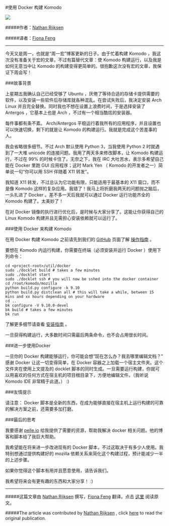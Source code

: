 #使用 Docker 构建 Komodo

![](http://docker.u.qiniudn.com/komodo-x11-ssh.png)


#####作者：[Nathan Rijksen](https://twitter.com/NathanRijksen)

#####译者：[Fiona Feng](https://twitter.com/usuede)

***



今天又是周一，也就是“周一宏”博客更新的日子。由于忙着构建 Komodo ，我这次没有准备关于宏的文章，不过有篇替代文章：使 Komodo 构建运行，以及我是如何无意当中让 Komodo 的构建变得更简单的。很抱歉这次没有宏的文章，我保证下周会写！


###故事背景

上星期五我确认自己已经受够了 Ubuntu ，厌倦了等待合适的存储卡提供需要的软件，以及安装一些软件后存储库就各种混乱。在尝试失败后，我决定安装 Arch Linux 并且完全替换。同时我也不想在设置上浪费时间，于是选择安装了 Antergos ，它基本上也是 Arch ，不过有一个相当酷炫的安装器。

每件事都有条不紊。 Arch/Antergos 平稳运行着我所有的应用程序，并且设置也可以快速切换，剩下的就是让 Komodo 的构建运行。我就是完成这个苦差事的人。

我会省略很多细节。不过 Arch 默认使用 Python 3，当我使用 Python 2 时就遇到了一大堆 unicode 的连接问题。我用了两天多来修改脚本，让 Komodo 构建运行，不过在 99% 的时候卡住了。无奈之下，我在 IRC 大吐苦水，表示多希望自己能在 Docker 里跑 GUI 应用程序；这时 Mark Yen （ Komodo 的开发者之一）简单说一句“你可以用 SSH 伴随着 X11 转发”。

我知道 X11 转发，不过总认为它功能有限，只能适用于最基本的 X11 窗口，而不是像 Komodo 这样的复杂应用。我错了！我马上将折磨我两天的问题抛之脑后，一头扎进了 Docker 。差不多一天后我就可以通过 Docker 运行功能齐全的 Komodo 构建了。太美妙了！

在对 Docker 镜像的执行进行优化后，是时候与大家分享了。这能让你获得自己的 Linux Komodo 构建并且无需担心安装依赖就可以运行了。

###使用 Docker 来构建 Komodo

在用 Docker 构建 Komodo 之前请先到我们的 [GitHub](https://github.com/Komodo/KomodoEdit) 页面了解 [操作指南](https://github.com/Komodo/KomodoEdit#building-with-docker) 。

要想在 Komodo 内运行构建，你需要在终端（必须安装并运行 Docker ）使用下列命令：

```
cd <project-root>/util/docker
sudo ./docklet build # takes a few minutes
sudo ./docklet start
sudo ./docklet ssh # you will now be sshed into the docker container
cd /root/komodo/mozilla
python build.py configure -k 9.10
python build.py distclean all # this will take a while, between 15 mins and xx hours depending on your hardware
cd ..
bk configure -V 9.10.0-devel
bk build # takes a few minutes
bk run
```

了解更多细节请查看 [安装指南](https://github.com/Komodo/KomodoEdit/blob/trunk/BUILD.txt) 。

一旦获得构建运行，大多数时间只需最后两条命令，也不会占用很长时间。


###进一步使用Docker

一旦你的 Docker 构建能够运行，你可能会想“现在怎么办？我去哪里编辑文档？” 感谢 Docker 让这一切变得简单，在 Docker 容器之上加载一个宿主文件夹。这个文件夹在使用上文提及的 docklet 脚本的同时生成。一旦需要运行构建，你就可以用喜欢的任何方式在宿主机的项目根目录下，方便地编辑文件。（我听说 Komodo IDE 非常精于此道。） :)


###友情提示

请注意： Docker 脚本是全新的东西，在成为能够直接在宿主机上运行构建的可靠的解决方案之前，还需要多加打磨。


###最后的思考

我要感谢 [pelle.io](http://pelle.io/) 给我提供了需要的资源，帮助我解决 docker 相关问题。他的博客和脚本给了我巨大帮助。

我希望能在将来进一步改进现有的 Docker 脚本，不过这取决于有多少人使用。我特别想通过提供构建好的 mozilla 依赖关系来简化这个构建过程，预计能减少一半的上述步骤。

如果你觉得这个脚本有用并且愿意使用，请告诉我们。

我希望将来会有更有趣的东西和大家分享！ :)

***

#####这篇文章由 [Nathan Rijksen](https://twitter.com/NathanRijksen) 撰写，[Fiona Feng](https://twitter.com/usuede) 翻译。点击 [这里](http://komodoide.com/blog/2014-07/building-komodo-with-docker/) 阅读原文。

#####The article was contributed by [Nathan Rijksen](https://twitter.com/NathanRijksen) , click [here](http://komodoide.com/blog/2014-07/building-komodo-with-docker/) to read the original publication.

